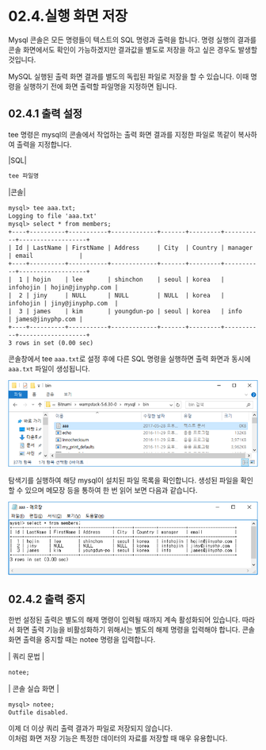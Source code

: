 # 02.4.실행 화면 저장 
Mysql 콘솔은 모든 명령들이 텍스트의 SQL 명령과 출력을 합니다. 명령 실행의 결과를 콘솔 화면에서도 확인이 가능하겠지만 결과값을 별도로 저장을 하고 싶은 경우도 발생할 것입니다.  

MySQL 실행된 출력 화면 결과를 별도의 독립된 파일로 저장을 할 수 있습니다. 이때 명 령을 실행하기 전에 화면 출력할 파일명을 지정하면 됩니다.  

## 02.4.1 출력 설정 
tee 명령은 mysql의 콘솔에서 작업하는 출력 화면 결과를 지정한 파일로 똑같이 복사하 여 출력을 지정합니다.  

|SQL| 
```sql
tee 파일명 
```

|콘솔| 
```
mysql> tee aaa.txt;
Logging to file 'aaa.txt'
mysql> select * from members;
+----+----------+-----------+-------------+-------+---------+-----------+-------------------+
| Id | LastName | FirstName | Address     | City  | Country | manager   | email             |
+----+----------+-----------+-------------+-------+---------+-----------+-------------------+
|  1 | hojin    | lee       | shinchon    | seoul | korea   | infohojin | hojin@jinyphp.com |
|  2 | jiny     | NULL      | NULL        | NULL  | korea   | infohojin | jiny@jinyphp.com  |
|  3 | james    | kim       | youngdun-po | seoul | korea   | info      | james@jinyphp.com |
+----+----------+-----------+-------------+-------+---------+-----------+-------------------+
3 rows in set (0.00 sec)
```

콘솔창에서 tee `aaa.txt`로 설정 후에 다른 SQL 명령을 실행하면 출력 화면과 동시에 `aaa.txt` 파일이 생성됩니다. 

![](./img/02_001.png)

탐색기를 실행하여 해당 mysql이 설치된 파일 목록을 확인합니다. 생성된 파일을 확인할 수 있으며 메모장 등을 통하여 한 번 읽어 보면 다음과 같습니다. 

![](./img/02_002.png)


## 02.4.2 출력 중지 
한번 설정된 출력은 별도의 해제 명령이 입력될 때까지 계속 활성화되어 있습니다. 따라 서 화면 출력 기능을 비활성화하기 위해서는 별도의 해제 명령을 입력해야 합니다. 콘솔 화면 출력을 중지할 때는 notee 명령을 입력합니다.  

| 쿼리 문법 | 
```sql
notee; 
```

| 콘솔 실습 화면 | 
```
mysql> notee;
Outfile disabled.
```

이제 더 이상 쿼리 출력 결과가 파일로 저장되지 않습니다.  
이처럼 화면 저장 기능은 특정한 데이터의 자료를 저장할 때 매우 유용합니다. 

